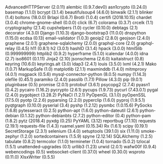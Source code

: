 AdvancedHTTPServer (2.0.11)
alembic (0.9.7.dev0)
asn1crypto (0.24.0)
basemap (1.1.0)
bcrypt (3.1.4)
beautifulsoup4 (4.6.0)
binwalk (2.1.1)
blinker (1.4)
boltons (18.0.0)
Brlapi (0.6.7)
Brotli (1.0.4)
certifi (2018.10.15)
chardet (3.0.4)
chrome-gnome-shell (0.0.0)
click (6.7)
colorama (0.3.7)
crcelk (1.1)
cryptography (2.1.4)
cupshelpers (1.0)
cycler (0.10.0)
debtags (2.1)
decorator (4.3.0)
Django (1.10.3)
django-bootstrap3 (11.0.0)
dnspython (1.15.0)
ecdsa (0.13)
email-validator (1.0.3)
geoip2 (2.8.0)
geojson (2.4.0)
graphene (2.0.1)
graphene-sqlalchemy (2.0.0)
graphql-core (2.0)
graphql-relay (0.4.5)
h11 (0.8.1)
h2 (3.0.1)
hashID (3.1.4)
hpack (3.0.0)
html5lib (0.999999999)
httplib2 (0.9.2)
hyperframe (5.1.0)
icalendar (4.0.0)
idna (2.7)
iso8601 (0.1.11)
Jinja2 (2.10)
jsonschema (2.6.0)
kaitaistruct (0.8)
keyring (10.6.0)
keyrings.alt (3.0)
ldap3 (2.4.1)
louis (3.5.0)
lxml (4.2.1)
Mako (1.0.7)
MarkupSafe (1.0)
matplotlib (2.1.1)
maxminddb (1.4.0)
mitmproxy (4.0.1)
msgpack (0.5.6)
mysql-connector-python (8.0.5)
numpy (1.14.3)
olefile (0.45.1)
paramiko (2.4.0)
passlib (1.7.1)
Pillow (4.3.0)
pip (9.0.1)
pluginbase (0.5)
promise (2.0.1)
protobuf (3.6.1)
psycopg2 (2.7.4)
pyasn1 (0.4.2)
pycairo (1.16.2)
pycrypto (2.6.1)
pycups (1.9.73)
pycurl (7.43.0.1)
pygal (2.4.0)
pygobject (3.28.2)
PyNaCl (1.2.1)
PyOpenGL (3.1.0)
pyOpenSSL (17.5.0)
pyotp (2.2.6)
pyparsing (2.2.0)
pyperclip (1.6.0)
pyproj (1.9.5.1)
pyqtgraph (0.10.0)
pyserial (3.4)
pyshp (1.2.12)
pysmbc (1.0.15.6)
PySocks (1.6.8)
pytesseract (0.2.5)
python-apt (1.6.0)
python-dateutil (2.6.1)
python-debian (0.1.32)
python-debianbts (2.7.2)
python-editor (0.4)
python-pam (1.8.2)
pytz (2018.4)
pyxdg (0.25)
PyYAML (3.12)
reportbug (7.1.10)
requests (2.19.1)
requests-file (1.4.3)
ruamel.yaml (0.15.34)
Rx (1.6.1)
scipy (0.19.1)
SecretStorage (2.3.1)
selenium (3.4.0)
setuptools (39.1.0)
six (1.11.0)
smoke-zephyr (1.2.0)
sortedcontainers (1.5.9)
spyne (2.12.14)
SQLAlchemy (1.2.5)
tabulate (0.8.2)
termcolor (1.1.0)
termineter (1.0.4)
tornado (5.0.2)
tzlocal (1.5.1)
unattended-upgrades (0.1)
urllib3 (1.23)
urwid (2.0.1)
wafw00f (0.9.4)
webencodings (0.5)
websocket-client (0.37.0)
wheel (0.30.0)
wsproto (0.11.0)
XlsxWriter (0.5.5)
